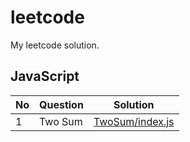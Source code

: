 # leetcode

My leetcode solution.

## JavaScript

|No|Question|Solution|
|---|---|---|
|1|Two Sum|[TwoSum/index.js](./JavaScript/TwoSum/index.js)|
